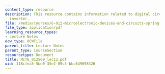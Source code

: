 ```yaml
---
content_type: resource
description: This resource contains information related to digital circuits and complementary
  inverter.
file: /media/courses/6-012-microelectronic-devices-and-circuits-spring-2009/118cfea55bd035e209c3bbc649698326_MIT6_012S09_lec12.pdf
file_type: application/pdf
learning_resource_types:
- Lecture Notes
ocw_type: OCWFile
parent_title: Lecture Notes
parent_type: CourseSection
resourcetype: Document
title: MIT6_012S09_lec12.pdf
uid: 118cfea5-5bd0-35e2-09c3-bbc649698326
---
```

